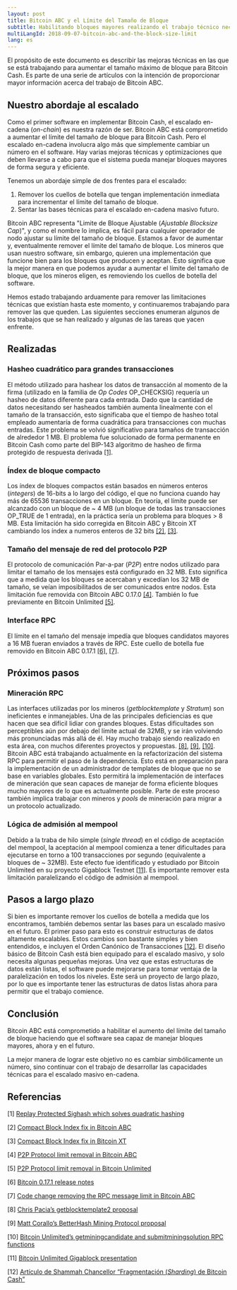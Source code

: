 ```yaml
---
layout: post
title: Bitcoin ABC y el Límite del Tamaño de Bloque
subtitle: Habilitando bloques mayores realizando el trabajo técnico necesario.
multiLangId: 2018-09-07-bitcoin-abc-and-the-block-size-limit
lang: es
---
```


El propósito de este documento es describir las mejoras técnicas en las que se está trabajando para aumentar el tamaño máximo de bloque para Bitcoin Cash. Es parte de una serie de artículos con la intención de proporcionar mayor información acerca del trabajo de Bitcoin ABC.

## Nuestro abordaje al escalado

Como el primer software en implementar Bitcoin Cash, el escalado en-cadena (*on-chain*) es nuestra razón de ser. Bitcoin ABC está comprometido a aumentar el límite del tamaño de bloque para Bitcoin Cash. Pero el escalado en-cadena involucra algo más que simplemente cambiar un número en el software. Hay varias mejoras técnicas y optimizaciones que deben llevarse a cabo para que el sistema pueda manejar bloques mayores de forma segura y eficiente.

Tenemos un abordaje simple de dos frentes para el escalado:

1. Remover los cuellos de botella que tengan implementación inmediata para incrementar el límite del tamaño de bloque.
2. Sentar las bases técnicas para el escalado en-cadena masivo futuro.

Bitcoin ABC representa "Limite de Bloque Ajustable (*Ajustable Blocksize Cap*)", y como el nombre lo implica, es fácil para cualquier operador de nodo ajustar su límite del tamaño de bloque. Estamos a favor de aumentar y, eventualmente remover el límite del tamaño de bloque. Los mineros que usan nuestro software, sin embargo, quieren una implementación que funcione bien para los bloques que producen y aceptan. Esto significa que la mejor manera en que podemos ayudar a aumentar el límite del tamaño de bloque, que los mineros eligen, es removiendo los cuellos de botella del software.

Hemos estado trabajando arduamente para remover las limitaciones técnicas que existían hasta este momento, y continuaremos trabajando para remover las que queden. Las siguientes secciones enumeran algunos de los trabajos que se han realizado y algunas de las tareas que yacen enfrente.

## Realizadas

### Hasheo cuadrático para grandes transacciones

El método utilizado para hashear los datos de transacción al momento de la firma (utilizado en la familia de *Op Codes* OP_CHECKSIG) requería un hasheo de datos diferente para cada entrada. Dado que la cantidad de datos necesitando ser hasheados también aumenta linealmente con el tamaño de la transacción, esto significaba que el tiempo de hasheo total empleado aumentaría de forma cuadrática para transacciones con muchas entradas. Este problema se volvió significativo para tamaños de transacción de alrededor 1 MB. El problema fue solucionado de forma permanente en Bitcoin Cash como parte del BIP-143 algoritmo de hasheo de firma protegido de respuesta derivada [[1]](https://github.com/bitcoincashorg/bitcoincash.org/blob/master/spec/replay-protected-sighash.md).

### Índex de bloque compacto

Los índex de bloques compactos están basados en números enteros (*integers*) de 16-bits a lo largo del código, el que no funciona cuando hay más de 65536 transacciones en un bloque. En teoría, el límite puede ser alcanzado con un bloque de ~ 4 MB (un bloque de todas las transacciones OP_TRUE de 1 entrada), en la práctica sería un problema para bloques > 8 MB. Esta limitación ha sido corregida en Bitcoin ABC y Bitcoin XT cambiando los índex a numeros enteros de 32 bits [[2]](https://reviews.bitcoinabc.org/D1146), [[3]](https://github.com/bitcoinxt/bitcoinxt/pull/345).

### Tamaño del mensaje de red del protocolo P2P

El protocolo de comunicación Par-a-par (*P2P*) entre nodos utilizado para limitar el tamaño de los mensajes está configurado en 32 MB. Esto significa que a medida que los bloques se acercaban y excedían los 32 MB de tamaño, se veían imposibilitados de ser comunicados entre nodos. Esta limitación fue removida con Bitcoin ABC 0.17.0 [[4]](https://reviews.bitcoinabc.org/D1133). También lo fue previamente en Bitcoin Unlimited [[5]](https://github.com/BitcoinUnlimited/BitcoinUnlimited/commit/7e65d18b99042c066401b24b99abc6e33915ba2c#diff-cd92d63baa290a195308bcb16b9105b5R19).

### Interface RPC

El límite en el tamaño del mensaje impedía que bloques candidatos mayores a 16 MB fueran enviados a través de RPC. Este cuello de botella fue removido en Bitcoin ABC 0.17.1 [[6]](https://github.com/Bitcoin-ABC/bitcoin-abc/blob/master/doc/release-notes/release-notes-0.17.1.md), [[7]](https://reviews.bitcoinabc.org/D1285).

## Próximos pasos

### Mineración RPC

Las interfaces utilizadas por los mineros (*getblocktemplate* y *Stratum*) son ineficientes e inmanejables. Una de las principales deficiencias es que hacen que sea difícil lidiar con grandes bloques. Estas dificultades son perceptibles aún por debajo del límite actual de 32MB, y se irán volviendo más pronunciadas más allá de él.
Hay mucho trabajo siendo realizado en esta área, con muchos diferentes proyectos y propuestas. [[8]](https://github.com/cpacia/spec/blob/gbt/getblocktemplate2.md), [[9]](https://github.com/TheBlueMatt/bips/blob/master/bip-XXXX.mediawiki#BLOCK_TEMPLATE), [[10]](https://github.com/BitcoinUnlimited/BitcoinUnlimited/blob/dev/doc/miner.md#getminingcandidate-and-submitminingsolution). Bitcoin ABC está trabajando actualmente en la refactorización del sistema RPC para permitir el paso de la dependencia. Esto está en preparación para la implementación de un administrador de templates de bloque que no se base en variables globales. Esto permitirá la implementación de interfaces de mineración que sean capaces de manejar de forma eficiente bloques mucho mayores de lo que es actualmente posible. Parte de este proceso también implica trabajar con mineros y *pools* de mineración para migrar a un protocolo actualizado.

### Lógica de admisión al mempool

Debido a la traba de hilo simple (*single thread*) en el código de aceptación del mempool, la aceptación al mempool comienza a tener dificultades para ejecutarse en torno a 100 transacciones por segundo (equivalente a bloques de ~ 32MB). Este efecto fue identificado y estudiado por Bitcoin Unlimited en su proyecto Gigablock Testnet [[11]](https://youtu.be/5SJm2ep3X_M?t=5m). Es importante remover esta limitación paralelizando el código de admisión al mempool.

## Pasos a largo plazo

Si bien es importante remover los cuellos de botella a medida que los encontramos, también debemos sentar las bases para un escalado masivo en el futuro. El primer paso para esto es construir estructuras de datos altamente escalables. Estos cambios son bastante simples y bien entendidos, e incluyen el Orden Canónico de Transacciones [[12]](https://www.bitcoinabc.org/2018-08-27-sharding-bitcoin-cash-es/). El diseño básico de Bitcoin Cash está bien equipado para el escalado masivo, y solo necesita algunas pequeñas mejoras. Una vez que estas estructuras de datos están listas, el software puede mejorarse para tomar ventaja de la paralelización en todos los niveles. Este será un proyecto de largo plazo, por lo que es importante tener las estructuras de datos listas ahora para permitir que el trabajo comience.

## Conclusión

Bitcoin ABC está comprometido a habilitar el aumento del límite del tamaño de bloque haciendo que el software sea capaz de manejar bloques mayores, ahora y en el futuro.

La mejor manera de lograr este objetivo no es cambiar simbólicamente un número, sino continuar con el trabajo de desarrollar las capacidades técnicas para el escalado masivo en-cadena.

## Referencias

[1] [Replay Protected Sighash which solves quadratic hashing](https://github.com/bitcoincashorg/bitcoincash.org/blob/master/spec/replay-protected-sighash.md)

[2] [Compact Block Index fix in Bitcoin ABC](https://reviews.bitcoinabc.org/D1146)

[3] [Compact Block Index fix in Bitcoin XT](https://github.com/bitcoinxt/bitcoinxt/pull/345)

[4] [P2P Protocol limit removal in Bitcoin ABC](https://reviews.bitcoinabc.org/D1133)

[5] [P2P Protocol limit removal in Bitcoin Unlimited](https://github.com/BitcoinUnlimited/BitcoinUnlimited/commit/7e65d18b99042c066401b24b99abc6e33915ba2c#diff-cd92d63baa290a195308bcb16b9105b5R19)

[6] [Bitcoin 0.17.1 release notes](https://github.com/Bitcoin-ABC/bitcoin-abc/blob/master/doc/release-notes/release-notes-0.17.1.md)

[7] [Code change removing the RPC message limit in Bitcoin ABC](https://reviews.bitcoinabc.org/D1285)

[8] [Chris Pacia’s getblocktemplate2 proposal](https://github.com/cpacia/spec/blob/gbt/getblocktemplate2.md)

[9] [Matt Corallo’s BetterHash Mining Protocol proposal](https://github.com/TheBlueMatt/bips/blob/master/bip-XXXX.mediawiki#BLOCK_TEMPLATE)

[10] [Bitcoin Unlimited’s getminingcandidate and submitminingsolution RPC functions](https://github.com/BitcoinUnlimited/BitcoinUnlimited/blob/dev/doc/miner.md#getminingcandidate-and-submitminingsolution)

[11] [Bitcoin Unlimited Gigablock presentation](https://youtu.be/5SJm2ep3X_M?t=5m)

[12] [Artículo de Shammah Chancellor “Fragmentación (*Sharding*) de Bitcoin Cash”](https://www.bitcoinabc.org/2018-08-27-sharding-bitcoin-cash-es/)
